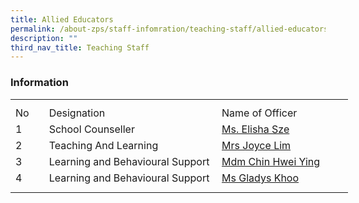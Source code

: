 ```yaml
---
title: Allied Educators
permalink: /about-zps/staff-infomration/teaching-staff/allied-educators/
description: ""
third_nav_title: Teaching Staff
---
```

### **Information**
<table style="border-collapse:
 collapse;width:405pt" width="540" cellspacing="0" cellpadding="0" border="0"><colgroup><col style="mso-width-source:userset;mso-width-alt:1462;width:30pt" width="40"> <col style="mso-width-source:userset;mso-width-alt:10422;width:214pt" width="285"> <col style="mso-width-source:userset;mso-width-alt:7862;width:161pt" width="215"></colgroup><tbody><tr style="mso-height-source:userset;height:7.5pt" height="10"><td style="height:7.5pt;width:30pt" width="40" class="xl67" height="10"></td><td style="width:214pt" width="285" class="xl66"></td><td style="width:161pt" width="215" class="xl66"></td></tr><tr style="height:15.75pt" height="21"><td style="height:15.75pt" class="xl68" height="21">No</td><td style="border-left:none" class="xl69">Designation</td><td style="border-left:none" class="xl70">Name of Officer</td></tr><tr style="height:15.75pt" height="21"><td style="height:15.75pt" class="xl67" height="21">1</td><td style="width:214pt" width="285" class="xl71">School Counseller</td><td style="border-top:none;width:161pt" width="215" class="xl72"><a href="mailto:sze_kiat_geok_elisha@moe.edu.sg">Ms. Elisha Sze</a></td></tr><tr style="height:15.75pt" height="21"><td style="height:15.75pt" class="xl67" height="21">2</td><td class="xl69">Teaching And Learning</td><td style="border-top:none;border-left:none" class="xl73"><a href="mailto:tan_lian_eng@moe.edu.sg">Mrs Joyce Lim</a></td></tr><tr style="height:15.75pt" height="21"><td style="height:15.75pt" class="xl67" height="21">3</td><td style="border-top:none" class="xl69">Learning and Behavioural Support</td><td style="border-top:none;border-left:none" class="xl73"><a href="mailto:chin_hwei_ying@moe.edu.sg">Mdm Chin Hwei Ying</a></td></tr><tr style="height:15.75pt" height="21"><td style="height:15.75pt" class="xl67" height="21">4</td><td style="border-top:none" class="xl69">Learning and Behavioural Support</td><td style="border-top:none;border-left:none" class="xl73"><a href="mailto:khoo_sue_ching_gladys@moe.edu.sg">Ms Gladys Khoo</a></td></tr><tr style="mso-height-source:userset;height:6.75pt" height="9"><td style="height:6.75pt" class="xl67" height="9"></td><td class="xl66"></td><td class="xl66"></td></tr></tbody></table>
